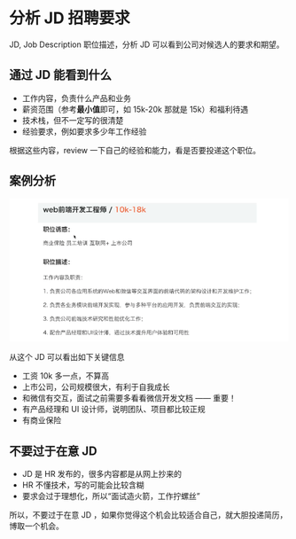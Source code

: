 # 分析 JD 招聘要求

JD, Job Description 职位描述，分析 JD 可以看到公司对候选人的要求和期望。

## 通过 JD 能看到什么

- 工作内容，负责什么产品和业务
- 薪资范围（参考**最小值**即可，如 15k-20k 那就是 15k）和福利待遇
- 技术栈，但不一定写的很清楚
- 经验要求，例如要求多少年工作经验

根据这些内容，review 一下自己的经验和能力，看是否要投递这个职位。

## 案例分析

![](../imgs/jd.png)

从这个 JD 可以看出如下关键信息

- 工资 10k 多一点，不算高
- 上市公司，公司规模很大，有利于自我成长
- 和微信有交互，面试之前需要多看看微信开发文档 —— 重要！
- 有产品经理和 UI 设计师，说明团队、项目都比较正规
- 有商业保险

## 不要过于在意 JD

- JD 是 HR 发布的，很多内容都是从网上抄来的
- HR 不懂技术，写的可能会比较含糊
- 要求会过于理想化，所以“面试造火箭，工作拧螺丝”

所以，不要过于在意 JD ，如果你觉得这个机会比较适合自己，就大胆投递简历，博取一个机会。
